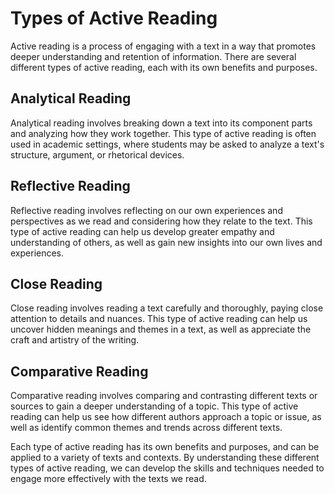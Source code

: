 Types of Active Reading
================================================================

Active reading is a process of engaging with a text in a way that promotes deeper understanding and retention of information. There are several different types of active reading, each with its own benefits and purposes.

Analytical Reading
------------------

Analytical reading involves breaking down a text into its component parts and analyzing how they work together. This type of active reading is often used in academic settings, where students may be asked to analyze a text's structure, argument, or rhetorical devices.

Reflective Reading
------------------

Reflective reading involves reflecting on our own experiences and perspectives as we read and considering how they relate to the text. This type of active reading can help us develop greater empathy and understanding of others, as well as gain new insights into our own lives and experiences.

Close Reading
-------------

Close reading involves reading a text carefully and thoroughly, paying close attention to details and nuances. This type of active reading can help us uncover hidden meanings and themes in a text, as well as appreciate the craft and artistry of the writing.

Comparative Reading
-------------------

Comparative reading involves comparing and contrasting different texts or sources to gain a deeper understanding of a topic. This type of active reading can help us see how different authors approach a topic or issue, as well as identify common themes and trends across different texts.

Each type of active reading has its own benefits and purposes, and can be applied to a variety of texts and contexts. By understanding these different types of active reading, we can develop the skills and techniques needed to engage more effectively with the texts we read.
